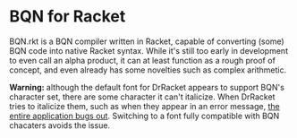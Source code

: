 # BQN for Racket
BQN.rkt is a BQN compiler written in Racket, capable of converting (some) BQN code into native Racket syntax. 
While it's still too early in development to even call an alpha product, it can at least function as a rough proof of concept,
and even already has some novelties such as complex arithmetic.

**Warning:** although the default font for DrRacket appears to support BQN's character set, there are some character it can't italicize. When DrRacket tries to italicize them, such as when they appear in an error message, [the entire application bugs out](https://github.com/racket/drracket/issues/607#issue-1593118550). Switching to a font fully compatible with BQN chacaters avoids the issue.
